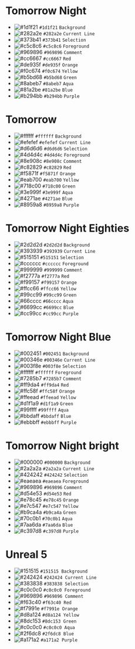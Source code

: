 # Tomorrow Night
- ![#1d1f21](https://via.placeholder.com/15/1d1f21/000000?text=+) `#1d1f21` `Background`
- ![#282a2e](https://via.placeholder.com/15/282a2e/000000?text=+) `#282a2e` `Current Line`
- ![#373b41](https://via.placeholder.com/15/373b41/000000?text=+) `#373b41` `Selection`
- ![#c5c8c6](https://via.placeholder.com/15/c5c8c6/000000?text=+) `#c5c8c6` `Foreground`
- ![#969896](https://via.placeholder.com/15/969896/000000?text=+) `#969896` `Comment`
- ![#cc6667](https://via.placeholder.com/15/cc6666/000000?text=+) `#cc6667` `Red`
- ![#de935f](https://via.placeholder.com/15/de935f/000000?text=+) `#de935f` `Orange`
- ![#f0c674](https://via.placeholder.com/15/f0c674/000000?text=+) `#f0c674` `Yellow`
- ![#b5bd68](https://via.placeholder.com/15/b5bd68/000000?text=+) `#b5bd68` `Green`
- ![#8abeb7](https://via.placeholder.com/15/8abeb7/000000?text=+) `#8abeb7` `Aqua`
- ![#81a2be](https://via.placeholder.com/15/81a2be/000000?text=+) `#81a2be` `Blue`
- ![#b294bb](https://via.placeholder.com/15/b294bb/000000?text=+) `#b294bb` `Purple`

# Tomorrow
- ![#ffffff](https://via.placeholder.com/15/ffffff/000000?text=+) `#ffffff` `Background`
- ![#efefef](https://via.placeholder.com/15/efefef/000000?text=+) `#efefef` `Current Line`
- ![#d6d6d6](https://via.placeholder.com/15/d6d6d6/000000?text=+) `#d6d6d6` `Selection`
- ![#4d4d4c](https://via.placeholder.com/15/4d4d4c/000000?text=+) `#4d4d4c` `Foreground`
- ![#8e908c](https://via.placeholder.com/15/8e908c/000000?text=+) `#8e908c` `Comment`
- ![#c82829](https://via.placeholder.com/15/c82829/000000?text=+) `#c82829` `Red`
- ![#f5871f](https://via.placeholder.com/15/f5871f/000000?text=+) `#f5871f` `Orange`
- ![#eab700](https://via.placeholder.com/15/eab700/000000?text=+) `#eab700` `Yellow`
- ![#718c00](https://via.placeholder.com/15/718c00/000000?text=+) `#718c00` `Green`
- ![#3e999f](https://via.placeholder.com/15/3e999f/000000?text=+) `#3e999f` `Aqua`
- ![#4271ae](https://via.placeholder.com/15/4271ae/000000?text=+) `#4271ae` `Blue`
- ![#8959a8](https://via.placeholder.com/15/8959a8/000000?text=+) `#8959a8` `Purple`

# Tomorrow Night Eighties
- ![#2d2d2d](https://via.placeholder.com/15/2d2d2d/000000?text=+) `#2d2d2d` `Background`
- ![#393939](https://via.placeholder.com/15/393939/000000?text=+) `#393939` `Current Line`
- ![#515151](https://via.placeholder.com/15/515151/000000?text=+) `#515151` `Selection`
- ![#cccccc](https://via.placeholder.com/15/cccccc/000000?text=+) `#cccccc` `Foreground`
- ![#999999](https://via.placeholder.com/15/999999/000000?text=+) `#999999` `Comment`
- ![#f2777a](https://via.placeholder.com/15/f2777a/000000?text=+) `#f2777a` `Red`
- ![#f99157](https://via.placeholder.com/15/f99157/000000?text=+) `#f99157` `Orange`
- ![#ffcc66](https://via.placeholder.com/15/ffcc66/000000?text=+) `#ffcc66` `Yellow`
- ![#99cc99](https://via.placeholder.com/15/99cc99/000000?text=+) `#99cc99` `Green`
- ![#66cccc](https://via.placeholder.com/15/66cccc/000000?text=+) `#66cccc` `Aqua`
- ![#6699cc](https://via.placeholder.com/15/6699cc/000000?text=+) `#6699cc` `Blue`
- ![#cc99cc](https://via.placeholder.com/15/cc99cc/000000?text=+) `#cc99cc` `Purple`

# Tomorrow Night Blue
- ![#002451](https://via.placeholder.com/15/002451/000000?text=+) `#002451` `Background`
- ![#00346e](https://via.placeholder.com/15/00346e/000000?text=+) `#00346e` `Current Line`
- ![#003f8e](https://via.placeholder.com/15/003f8e/000000?text=+) `#003f8e` `Selection`
- ![#ffffff](https://via.placeholder.com/15/ffffff/000000?text=+) `#ffffff` `Foreground`
- ![#7285b7](https://via.placeholder.com/15/7285b7/000000?text=+) `#7285b7` `Comment`
- ![#ff9da4](https://via.placeholder.com/15/ff9da4/000000?text=+) `#ff9da4` `Red`
- ![#ffc58f](https://via.placeholder.com/15/ffc58f/000000?text=+) `#ffc58f` `Orange`
- ![#ffeead](https://via.placeholder.com/15/ffeead/000000?text=+) `#ffeead` `Yellow`
- ![#d1f1a9](https://via.placeholder.com/15/d1f1a9/000000?text=+) `#d1f1a9` `Green`
- ![#99ffff](https://via.placeholder.com/15/99ffff/000000?text=+) `#99ffff` `Aqua`
- ![#bbdaff](https://via.placeholder.com/15/bbdaff/000000?text=+) `#bbdaff` `Blue`
- ![#ebbbff](https://via.placeholder.com/15/ebbbff/000000?text=+) `#ebbbff` `Purple`

# Tomorrow Night bright
- ![#000000](https://via.placeholder.com/15/000000/000000?text=+) `#000000` `Background`
- ![#2a2a2a](https://via.placeholder.com/15/2a2a2a/000000?text=+) `#2a2a2a` `Current Line`
- ![#424242](https://via.placeholder.com/15/424242/000000?text=+) `#424242` `Selection`
- ![#eaeaea](https://via.placeholder.com/15/eaeaea/000000?text=+) `#eaeaea` `Foreground`
- ![#969896](https://via.placeholder.com/15/969896/000000?text=+) `#969896` `Comment`
- ![#d54e53](https://via.placeholder.com/15/d54e53/000000?text=+) `#d54e53` `Red`
- ![#e78c45](https://via.placeholder.com/15/e78c45/000000?text=+) `#e78c45` `Orange`
- ![#e7c547](https://via.placeholder.com/15/e7c547/000000?text=+) `#e7c547` `Yellow`
- ![#b9ca4a](https://via.placeholder.com/15/b9ca4a/000000?text=+) `#b9ca4a` `Green`
- ![#70c0b1](https://via.placeholder.com/15/70c0b1/000000?text=+) `#70c0b1` `Aqua`
- ![#7aa6da](https://via.placeholder.com/15/7aa6da/000000?text=+) `#7aa6da` `Blue`
- ![#c397d8](https://via.placeholder.com/15/c397d8/000000?text=+) `#c397d8` `Purple`

# Unreal 5
- ![#151515](https://via.placeholder.com/15/151515/000000?text=+) `#151515 Background`
- ![#242424](https://via.placeholder.com/15/242424/000000?text=+) `#242424 Current Line`
- ![#383838](https://via.placeholder.com/15/383838/000000?text=+) `#383838 Selection`
- ![#c0c0c0](https://via.placeholder.com/15/c0c0c0/000000?text=+) `#c0c0c0 Foreground`
- ![#969896](https://via.placeholder.com/15/969896/000000?text=+) `#969896 Comment`
- ![#f63c40](https://via.placeholder.com/15/f63c40/000000?text=+) `#f63c40 Red`
- ![#f7991e](https://via.placeholder.com/15/f7991e/000000?text=+) `#f7991e Orange`
- ![#d8a124](https://via.placeholder.com/15/d8a124/000000?text=+) `#d8a124 Yellow`
- ![#8dc153](https://via.placeholder.com/15/8dc153/000000?text=+) `#8dc153 Green`
- ![#c0c0c0](https://via.placeholder.com/15/f0f/000000?text=+) `#c0c0c0 Aqua`
- ![#2f6dc8](https://via.placeholder.com/15/2f6dc8/000000?text=+) `#2f6dc8 Blue`
- ![#a171a2](https://via.placeholder.com/15/a171a2/000000?text=+) `#a171a2 Purple`